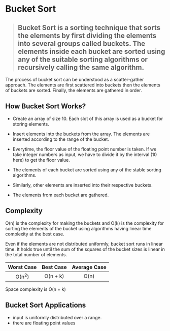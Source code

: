 # Bucket Sort

> ## Bucket Sort is a sorting technique that sorts the elements by first dividing the elements into several groups called buckets. The elements inside each bucket are sorted using any of the suitable sorting algorithms or recursively calling the same algorithm.

The process of bucket sort can be understood as a scatter-gather approach. The elements are first scattered into buckets then the elements of buckets are sorted. Finally, the elements are gathered in order.

## How Bucket Sort Works?

- Create an array of size 10. Each slot of this array is used as a bucket for storing elements.

- Insert elements into the buckets from the array. The elements are inserted according to the range of the bucket.

- Everytime, the floor value of the floating point number is taken. If we take integer numbers as input, we have to divide it by the interval (10 here) to get the floor value.

- The elements of each bucket are sorted using any of the stable sorting algorithms.

- Similarly, other elements are inserted into their respective buckets.

- The elements from each bucket are gathered.

## Complexity

O(n) is the complexity for making the buckets and O(k) is the complexity for sorting the elements of the bucket using algorithms having linear time complexity at the best case.

Even if the elements are not distributed uniformly, bucket sort runs in linear time. It holds true until the sum of the squares of the bucket sizes is linear in the total number of elements.

|    Worst Case    | Best Case | Average Case |
| :--------------: | :-------: | :----------: |
| O(n<sup>2</sup>) | O(n + k)  |     O(n)     |

Space complexity is O(n + k)

## Bucket Sort Applications

- input is uniformly distributed over a range.
- there are floating point values
